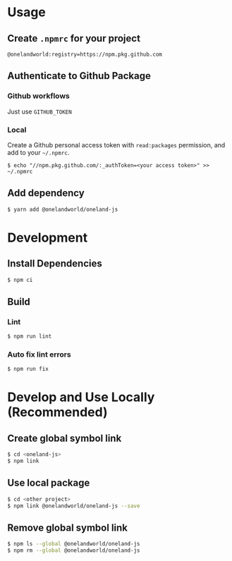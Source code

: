 # Usage

## Create `.npmrc` for your project

```
@onelandworld:registry=https://npm.pkg.github.com
```

## Authenticate to Github Package

### Github workflows

Just use `GITHUB_TOKEN`

### Local

Create a Github personal access token with `read:packages` permission, and add to your `~/.npmrc`.
```
$ echo "//npm.pkg.github.com/:_authToken=<your access token>" >> ~/.npmrc
```

## Add dependency

```sh
$ yarn add @onelandworld/oneland-js
```

# Development

## Install Dependencies

```sh
$ npm ci
```

## Build

### Lint

```sh
$ npm run lint
```

### Auto fix lint errors

```sh
$ npm run fix
```

# Develop and Use Locally (Recommended)

## Create global symbol link

```sh
$ cd <oneland-js>
$ npm link
```

## Use local package

```sh
$ cd <other project>
$ npm link @onelandworld/oneland-js --save
```

## Remove global symbol link

```sh
$ npm ls --global @onelandworld/oneland-js
$ npm rm --global @onelandworld/oneland-js
```
